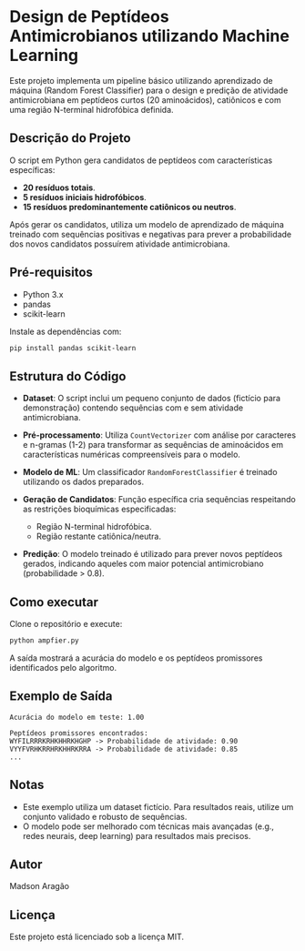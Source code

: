# Design de Peptídeos Antimicrobianos utilizando Machine Learning

Este projeto implementa um pipeline básico utilizando aprendizado de máquina (Random Forest Classifier) para o design e predição de atividade antimicrobiana em peptídeos curtos (20 aminoácidos), catiônicos e com uma região N-terminal hidrofóbica definida.

## Descrição do Projeto

O script em Python gera candidatos de peptídeos com características específicas:
- **20 resíduos totais**.
- **5 resíduos iniciais hidrofóbicos**.
- **15 resíduos predominantemente catiônicos ou neutros**.

Após gerar os candidatos, utiliza um modelo de aprendizado de máquina treinado com sequências positivas e negativas para prever a probabilidade dos novos candidatos possuírem atividade antimicrobiana.

## Pré-requisitos

- Python 3.x
- pandas
- scikit-learn

Instale as dependências com:
```bash
pip install pandas scikit-learn
```

## Estrutura do Código

- **Dataset**: O script inclui um pequeno conjunto de dados (fictício para demonstração) contendo sequências com e sem atividade antimicrobiana.

- **Pré-processamento**: Utiliza `CountVectorizer` com análise por caracteres e n-gramas (1-2) para transformar as sequências de aminoácidos em características numéricas compreensíveis para o modelo.

- **Modelo de ML**: Um classificador `RandomForestClassifier` é treinado utilizando os dados preparados.

- **Geração de Candidatos**: Função específica cria sequências respeitando as restrições bioquímicas especificadas:
  - Região N-terminal hidrofóbica.
  - Região restante catiônica/neutra.

- **Predição**: O modelo treinado é utilizado para prever novos peptídeos gerados, indicando aqueles com maior potencial antimicrobiano (probabilidade > 0.8).

## Como executar

Clone o repositório e execute:

```bash
python ampfier.py
```

A saída mostrará a acurácia do modelo e os peptídeos promissores identificados pelo algoritmo.

## Exemplo de Saída

```
Acurácia do modelo em teste: 1.00

Peptídeos promissores encontrados:
WYFILRRRKRHKHHRKHGHP -> Probabilidade de atividade: 0.90
VYYFVRHKRRHRKHHRKRRA -> Probabilidade de atividade: 0.85
...
```

## Notas
- Este exemplo utiliza um dataset fictício. Para resultados reais, utilize um conjunto validado e robusto de sequências.
- O modelo pode ser melhorado com técnicas mais avançadas (e.g., redes neurais, deep learning) para resultados mais precisos.

## Autor

Madson Aragão

## Licença

Este projeto está licenciado sob a licença MIT.
